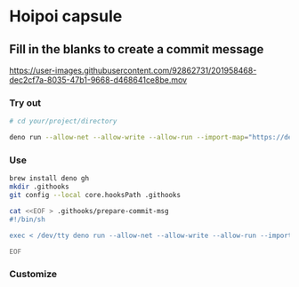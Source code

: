 # Hoipoi capsule

## Fill in the blanks to create a commit message

https://user-images.githubusercontent.com/92862731/201958468-dec2cf7a-8035-47b1-9668-d468641ce8be.mov

### Try out

```bash
# cd your/project/directory

deno run --allow-net --allow-write --allow-run --import-map="https://deno.land/x/hoipoi_capsule/import_map.json?source" "https://deno.land/x/hoipoi_capsule/demo/fill_in_commit_message/conventionalcommits_style.ts?source"
```

### Use

```bash
brew install deno gh
mkdir .githooks
git config --local core.hooksPath .githooks

cat <<EOF > .githooks/prepare-commit-msg
#!/bin/sh

exec < /dev/tty deno run --allow-net --allow-write --allow-run --import-map="https://deno.land/x/hoipoi_capsule/import_map.json?source" "https://deno.land/x/hoipoi_capsule/demo/fill_in_commit_message/conventionalcommits_style.ts?source"

EOF
```

### Customize
